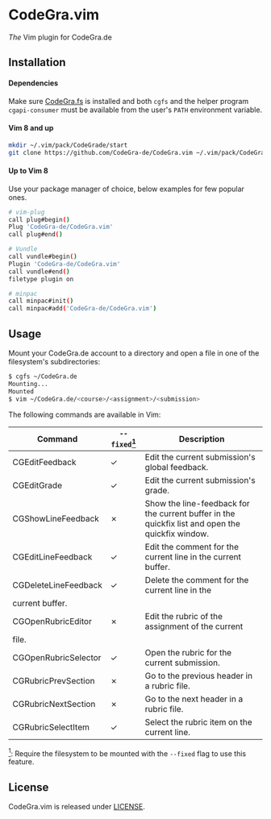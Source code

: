 # CodeGra.vim

*The* Vim plugin for CodeGra.de

## Installation

#### Dependencies

Make sure [CodeGra.fs](https://github.com/CodeGra-de/CodeGra.fs) is installed
and both `cgfs` and the helper program `cgapi-consumer` must be available from
the user's `PATH` environment variable.

#### Vim 8 and up

```sh
mkdir ~/.vim/pack/CodeGrade/start
git clone https://github.com/CodeGra-de/CodeGra.vim ~/.vim/pack/CodeGrade/start/CodeGra.vim
```

#### Up to Vim 8

Use your package manager of choice, below examples for few popular ones.

```sh
# vim-plug
call plug#begin()
Plug 'CodeGra-de/CodeGra.vim'
call plug#end()

# Vundle
call vundle#begin()
Plugin 'CodeGra-de/CodeGra.vim'
call vundle#end()
filetype plugin on

# minpac
call minpac#init()
call minpac#add('CodeGra-de/CodeGra.vim')
```

## Usage

Mount your CodeGra.de account to a directory and open a file in one
of the filesystem's subdirectories:

```sh
$ cgfs ~/CodeGra.de
Mounting...
Mounted
$ vim ~/CodeGra.de/<course>/<assignment>/<submission>
```

The following commands are available in Vim:

| Command | `--fixed`<a href="#footnote-1-b"><sup id="footnote-1-a">1</sup></a> | Description |
|---|---|---|
| CGEditFeedback | ✓ | Edit the current submission's global feedback. |
| CGEditGrade | ✓ | Edit the current submission's grade. |
| CGShowLineFeedback | ✗ | Show the line-feedback for the current buffer in the quickfix list and open the quickfix window. |
| CGEditLineFeedback | ✓ | Edit the comment for the current line in the current buffer. |
| CGDeleteLineFeedback | ✓ | Delete the comment for the current line in the
current buffer. |
| CGOpenRubricEditor | ✗ | Edit the rubric of the assignment of the current
file. |
| CGOpenRubricSelector | ✓ | Open the rubric for the current submission. |
| CGRubricPrevSection | ✗ | Go to the previous header in a rubric file. |
| CGRubricNextSection | ✗ | Go to the next header in a rubric file. |
| CGRubricSelectItem | ✓ | Select the rubric item on the current line. |

<a href="#footnote-1-a"><sup id="footnote-1-b">1</sup></a>: Require the filesystem to be mounted with the `--fixed` flag to use this feature.

## License

CodeGra.vim is released under [LICENSE](AGPL-v3.0).
